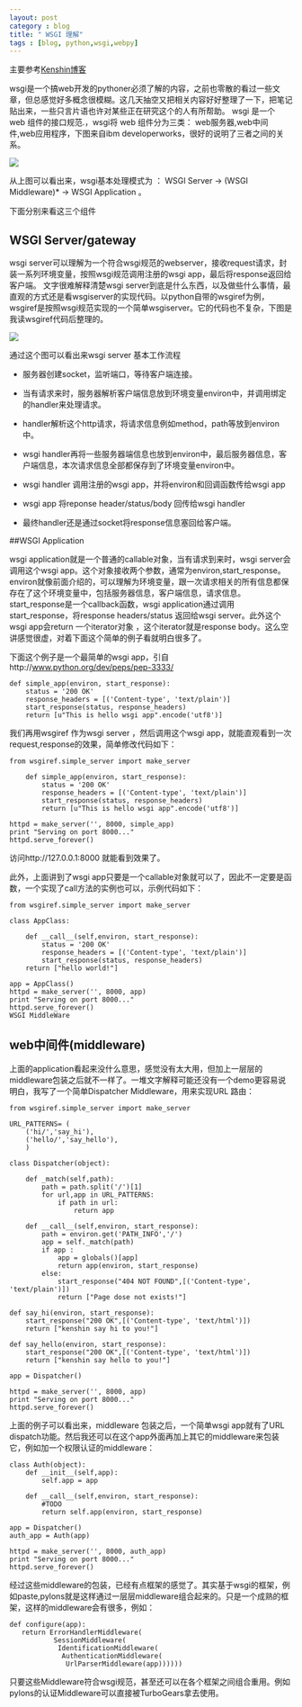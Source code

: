 ```yaml
---
layout: post
category : blog
title: " WSGI 理解"
tags : [blog, python,wsgi,webpy]
---
```




主要参考[Kenshin博客](http://blog.kenshinx.me/blog/wsgi-research/)


wsgi是一个搞web开发的pythoner必须了解的内容，之前也零散的看过一些文章，但总感觉好多概念很模糊。这几天抽空又把相关内容好好整理了一下，把笔记贴出来，一些只言片语也许对某些正在研究这个的人有所帮助。
wsgi 是一个 web 组件的接口规范.，wsgi将 web 组件分为三类： web服务器,web中间件,web应用程序，下图来自ibm developerworks，很好的说明了三者之间的关系。

![](.\jpg\medish.jpg)

从上图可以看出来，wsgi基本处理模式为 ： WSGI Server -> (WSGI Middleware)* -> WSGI Application 。

下面分别来看这三个组件

## WSGI Server/gateway

wsgi server可以理解为一个符合wsgi规范的webserver，接收request请求，封装一系列环境变量，按照wsgi规范调用注册的wsgi app，最后将response返回给客户端。
文字很难解释清楚wsgi server到底是什么东西，以及做些什么事情，最直观的方式还是看wsgiserver的实现代码。以python自带的wsgiref为例，wsgiref是按照wsgi规范实现的一个简单wsgiserver。它的代码也不复杂，下图是我读wsgiref代码后整理的。

![](jpg\medish_2.jpg)

通过这个图可以看出来wsgi server 基本工作流程

- 服务器创建socket，监听端口，等待客户端连接。

- 当有请求来时，服务器解析客户端信息放到环境变量environ中，并调用绑定的handler来处理请求。

- handler解析这个http请求，将请求信息例如method，path等放到environ中。

- wsgi handler再将一些服务器端信息也放到environ中，最后服务器信息，客户端信息，本次请求信息全部都保存到了环境变量environ中。

- wsgi handler 调用注册的wsgi app，并将environ和回调函数传给wsgi app

- wsgi app 将reponse header/status/body 回传给wsgi handler

- 最终handler还是通过socket将response信息塞回给客户端。

##WSGI Application


wsgi application就是一个普通的callable对象，当有请求到来时，wsgi server会调用这个wsgi app。这个对象接收两个参数，通常为environ,start_response。environ就像前面介绍的，可以理解为环境变量，跟一次请求相关的所有信息都保存在了这个环境变量中，包括服务器信息，客户端信息，请求信息。start_response是一个callback函数，wsgi application通过调用start_response，将response headers/status 返回给wsgi server。此外这个wsgi app会return 一个iterator对象 ，这个iterator就是response body。这么空讲感觉很虚，对着下面这个简单的例子看就明白很多了。

下面这个例子是一个最简单的wsgi app，引自http://www.python.org/dev/peps/pep-3333/

	def simple_app(environ, start_response):
	    status = '200 OK'
	    response_headers = [('Content-type', 'text/plain')]
	    start_response(status, response_headers)
	    return [u"This is hello wsgi app".encode('utf8')]

我们再用wsgiref 作为wsgi server ，然后调用这个wsgi app，就能直观看到一次request,response的效果，简单修改代码如下：

	from wsgiref.simple_server import make_server
	
		def simple_app(environ, start_response):
		    status = '200 OK'
		    response_headers = [('Content-type', 'text/plain')]
		    start_response(status, response_headers)
		    return [u"This is hello wsgi app".encode('utf8')]
	
	httpd = make_server('', 8000, simple_app)
	print "Serving on port 8000..."
	httpd.serve_forever()

访问http://127.0.0.1:8000 就能看到效果了。

此外，上面讲到了wsgi app只要是一个callable对象就可以了，因此不一定要是函数，一个实现了call方法的实例也可以，示例代码如下：

	from wsgiref.simple_server import make_server
	
	class AppClass:
	
	    def __call__(self,environ, start_response):
	        status = '200 OK'
	        response_headers = [('Content-type', 'text/plain')]
	        start_response(status, response_headers)
	    return ["hello world!"]

	app = AppClass()
	httpd = make_server('', 8000, app)
	print "Serving on port 8000..."
	httpd.serve_forever()
	WSGI MiddleWare


## web中间件(middleware)

上面的application看起来没什么意思，感觉没有太大用，但加上一层层的middleware包装之后就不一样了。一堆文字解释可能还没有一个demo更容易说明白，我写了一个简单Dispatcher Middleware，用来实现URL 路由：

	from wsgiref.simple_server import make_server

	URL_PATTERNS= (
	    ('hi/','say_hi'),
	    ('hello/','say_hello'),
	    )
	
	class Dispatcher(object):
	
	    def _match(self,path):
	        path = path.split('/')[1]
	        for url,app in URL_PATTERNS:
	            if path in url:
	                return app
	
	    def __call__(self,environ, start_response):
	        path = environ.get('PATH_INFO','/')
	        app = self._match(path)
	        if app :
	            app = globals()[app]
	            return app(environ, start_response)
	        else:
	            start_response("404 NOT FOUND",[('Content-type', 'text/plain')])
	            return ["Page dose not exists!"]
	
	def say_hi(environ, start_response):
	    start_response("200 OK",[('Content-type', 'text/html')])
	    return ["kenshin say hi to you!"]
	
	def say_hello(environ, start_response):
	    start_response("200 OK",[('Content-type', 'text/html')])
	    return ["kenshin say hello to you!"]
	
	app = Dispatcher()
	
	httpd = make_server('', 8000, app)
	print "Serving on port 8000..."
	httpd.serve_forever()


上面的例子可以看出来，middleware 包装之后，一个简单wsgi app就有了URL dispatch功能。然后我还可以在这个app外面再加上其它的middleware来包装它，例如加一个权限认证的middleware：

	class Auth(object):
	    def __init__(self,app):
	        self.app = app
	
	    def __call__(self,environ, start_response):
	        #TODO
	        return self.app(environ, start_response)
	
	app = Dispatcher()
	auth_app = Auth(app)

	httpd = make_server('', 8000, auth_app)
	print "Serving on port 8000..."
	httpd.serve_forever()

经过这些middleware的包装，已经有点框架的感觉了。其实基于wsgi的框架，例如paste,pylons就是这样通过一层层middleware组合起来的。只是一个成熟的框架，这样的middleware会有很多，例如：
	
	def configure(app):
	   return ErrorHandlerMiddleware(
	           SessionMiddleware(
	            IdentificationMiddleware(
	             AuthenticationMiddleware(
	              UrlParserMiddleware(app))))))

只要这些Middleware符合wsgi规范，甚至还可以在各个框架之间组合重用。例如pylons的认证Middleware可以直接被TurboGears拿去使用。